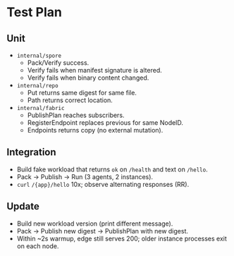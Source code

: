 # Test Plan

## Unit
- `internal/spore`
  - Pack/Verify success.
  - Verify fails when manifest signature is altered.
  - Verify fails when binary content changed.
- `internal/repo`
  - Put returns same digest for same file.
  - Path returns correct location.
- `internal/fabric`
  - PublishPlan reaches subscribers.
  - RegisterEndpoint replaces previous for same NodeID.
  - Endpoints returns copy (no external mutation).

## Integration
- Build fake workload that returns `ok` on `/health` and text on `/hello`.
- Pack → Publish → Run (3 agents, 2 instances).
- `curl` `/{app}/hello` 10x; observe alternating responses (RR).

## Update
- Build new workload version (print different message).
- Pack → Publish new digest → PublishPlan with new digest.
- Within ~2s warmup, edge still serves 200; older instance processes exit on each node.
